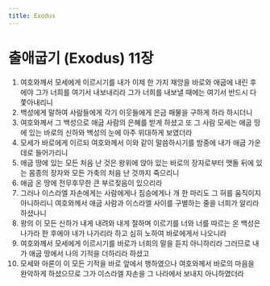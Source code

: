 ```yaml
---
title: Exodus
---
```


# 출애굽기 (Exodus) 11장
1. 여호와께서 모세에게 이르시기를 내가 이제 한 가지 재앙을 바로와 애굽에 내린 후에야 그가 너희를 여기서 내보내리라 그가 너희를 내보낼 때에는 여기서 반드시 다 쫓아내리니
1. 백성에게 말하여 사람들에게 각기 이웃들에게 은금 패물을 구하게 하라 하시더니
1. 여호와께서 그 백성으로 애굽 사람의 은혜를 받게 하셨고 또 그 사람 모세는 애굽 땅에 있는 바로의 신하와 백성의 눈에 아주 위대하게 보였더라
1. 모세가 바로에게 이르되 여호와께서 이와 같이 말씀하시기를 밤중에 내가 애굽 가운데로 들어가리니
1. 애굽 땅에 있는 모든 처음 난 것은 왕위에 앉아 있는 바로의 장자로부터 맷돌 뒤에 있는 몸종의 장자와 모든 가축의 처음 난 것까지 죽으리니
1. 애굽 온 땅에 전무후무한 큰 부르짖음이 있으리라
1. 그러나 이스라엘 자손에게는 사람에게나 짐승에게나 개 한 마리도 그 혀를 움직이지 아니하리니 여호와께서 애굽 사람과 이스라엘 사이를 구별하는 줄을 너희가 알리라 하셨나니
1. 왕의 이 모든 신하가 내게 내려와 내게 절하며 이르기를 너와 너를 따르는 온 백성은 나가라 한 후에야 내가 나가리라 하고 심히 노하여 바로에게서 나오니라
1. 여호와께서 모세에게 이르시기를 바로가 너희의 말을 듣지 아니하리라 그러므로 내가 애굽 땅에서 나의 기적을 더하리라 하셨고
1. 모세와 아론이 이 모든 기적을 바로 앞에서 행하였으나 여호와께서 바로의 마음을 완악하게 하셨으므로 그가 이스라엘 자손을 그 나라에서 보내지 아니하였더라